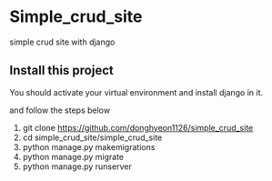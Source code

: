 # Simple_crud_site
simple crud site with django

## Install this project
You should activate your virtual environment and install django in it.

and follow the steps below
1. git clone https://github.com/donghyeon1126/simple_crud_site
2. cd simple_crud_site/simple_crud_site
3. python manage.py makemigrations
4. python manage.py migrate
5. python manage.py runserver

